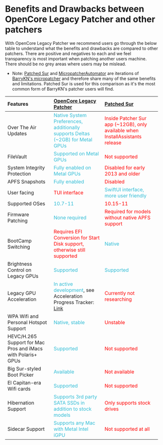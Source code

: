 # Benefits and Drawbacks between OpenCore Legacy Patcher and other patchers

With OpenCore Legacy Patcher we recommend users go through the below table to understand what the benefits and drawbacks are compared to other patchers. There are positive and negatives to each and we feel transparency is most important when patching another users machine. There should be no grey areas where users may be mislead.

* Note: [Patched Sur](https://github.com/BenSova/Patched-Sur) and [MicropatcherAutomator](https://github.com/moosethegoose2213/automator-for-barrykn-micropatcher) are iterations of [BarryKN's micropatcher](https://github.com/barrykn/big-sur-micropatcher) and therefore share many of the same benefits and limitations. Patched Sur is used for this comparison as it's the most common form of BarryKN's patcher users will find.

| Features | [OpenCore Legacy Patcher](https://github.com/dortania/OpenCore-Legacy-Patcher/) | [Patched Sur](https://github.com/BenSova/Patched-Sur) |
| :--- | :--- | :--- |
| Over The Air Updates | <span style="color:#30BCD5">Native System Preferences, additionally supports Deltas (~2GB) for Metal GPUs</span> | <span style="color:red">Inside Patcher Sur app (~12GB), only available when InstallAssistants release</span> |
| FileVault | <span style="color:#30BCD5">Supported on Metal GPUs</span> | <span style="color:red">Not supported</span> | 
| System Integrity Protection | <span style="color:#30BCD5">Fully enabled on Metal GPUs</span> | <span style="color:red">Disabled for early 2013 and older</span> |
| APFS Snapshots | <span style="color:#30BCD5">Fully enabled</span> | <span style="color:red">Disabled</span> |
| User facing | <span style="color:red">TUI interface</span> | <span style="color:#30BCD5">SwiftUI interface, more user friendly</span> | 
| Supported OSes | <span style="color:#30BCD5">10.7-11</span> | <span style="color:red">10.15-11</span> |
| Firmware Patching | <span style="color:#30BCD5">None required</span> | <span style="color:red">Required for models without native APFS support</span> |
| BootCamp Switching | <span style="color:red">Requires EFI Conversion for Start Disk support, otherwise still supported</span> | <span style="color:#30BCD5">Native</span> |
| Brightness Control on Legacy GPUs | <span style="color:#30BCD5">Supported</span> | <span style="color:#30BCD5">Supported</span> |
| Legacy GPU Acceleration | <span style="color:#30BCD5">In active development</span>, see Acceleration Progress Tracker: [Link](https://github.com/dortania/OpenCore-Legacy-Patcher/issues/108) | <span style="color:red">Currently not researching</span> |
| WPA Wifi and Personal Hotspot Support | <span style="color:#30BCD5">Native, stable</span> | <span style="color:red">Unstable</span> |
| HEVC/H.265 Support for Mac Pros and iMacs with Polaris+ GPUs | <span style="color:#30BCD5">Supported</span> | <span style="color:red">Not supported</span> |
| Big Sur-styled Boot Picker |  <span style="color:#30BCD5">Available</span> | <span style="color:red">Not available</span> |
| El Capitan-era Wifi cards | <span style="color:#30BCD5">Supported</span> | <span style="color:red">Not supported</span> |
| Hibernation Support | <span style="color:#30BCD5">Supports 3rd party SATA SSDs in addition to stock models</span> | <span style="color:red">Only supports stock drives</span> |
| Sidecar Support | <span style="color:#30BCD5">Supports any Mac with Metal Intel iGPU</span> | <span style="color:red">Not supported at all</span> |